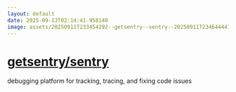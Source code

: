 ```yaml
---
layout: default
date: 2025-09-13T02:14:41.958140
image: assets/20250911T233454292--getsentry--sentry--20250911T234644441--cropped.png
---
```


# [getsentry/sentry](https://github.com/getsentry/sentry)

debugging platform for tracking, tracing, and fixing code issues
